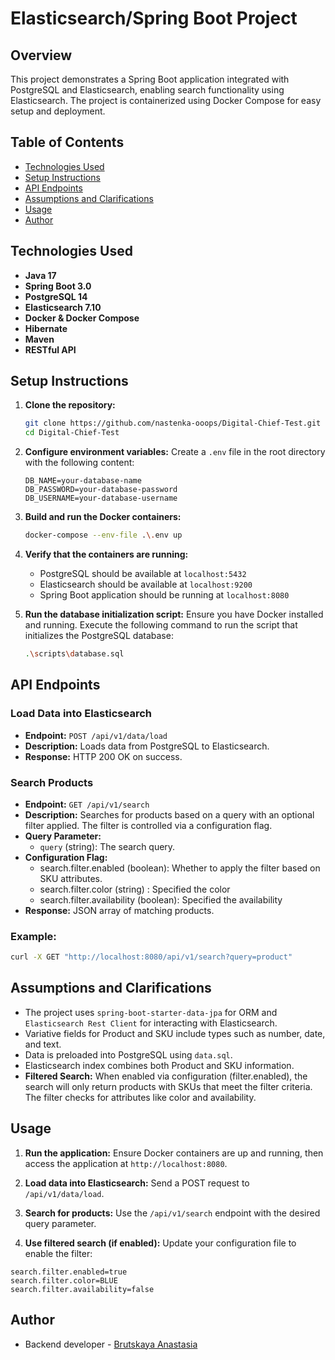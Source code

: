 # Elasticsearch/Spring Boot Project

## Overview

This project demonstrates a Spring Boot application integrated with PostgreSQL and Elasticsearch, enabling search functionality using Elasticsearch. The project is containerized using Docker Compose for easy setup and deployment.

## Table of Contents

- [Technologies Used](#technologies-used)
- [Setup Instructions](#setup-instructions)
- [API Endpoints](#api-endpoints)
- [Assumptions and Clarifications](#assumptions-and-clarifications)
- [Usage](#usage)
- [Author](#author)

## Technologies Used

- **Java 17**
- **Spring Boot 3.0**
- **PostgreSQL 14**
- **Elasticsearch 7.10**
- **Docker & Docker Compose**
- **Hibernate**
- **Maven**
- **RESTful API**

## Setup Instructions

1. **Clone the repository:**
   ```sh
   git clone https://github.com/nastenka-ooops/Digital-Chief-Test.git
   cd Digital-Chief-Test
   ```

2. **Configure environment variables:**
   Create a `.env` file in the root directory with the following content:
   ```env
   DB_NAME=your-database-name
   DB_PASSWORD=your-database-password
   DB_USERNAME=your-database-username
   ```
   
3. **Build and run the Docker containers:**
   ```sh
   docker-compose --env-file .\.env up
   ```

4. **Verify that the containers are running:**
   - PostgreSQL should be available at `localhost:5432`
   - Elasticsearch should be available at `localhost:9200`
   - Spring Boot application should be running at `localhost:8080`
  
5. **Run the database initialization script:**
   Ensure you have Docker installed and running. Execute the following command to run the script that initializes the PostgreSQL database:
   ```sh
   .\scripts\database.sql
   ```

## API Endpoints

### Load Data into Elasticsearch
- **Endpoint:** `POST /api/v1/data/load`
- **Description:** Loads data from PostgreSQL to Elasticsearch.
- **Response:** HTTP 200 OK on success.

### Search Products
- **Endpoint:** `GET /api/v1/search`
- **Description:** Searches for products based on a query with an optional filter applied. The filter is controlled via a configuration flag.
- **Query Parameter:**
  - `query` (string): The search query.
- **Configuration Flag:**
  - search.filter.enabled (boolean): Whether to apply the filter based on SKU attributes.
  - search.filter.color (string) : Specified the color 
  - search.filter.availability (boolean): Specified the availability
- **Response:** JSON array of matching products.

### Example:
```sh
curl -X GET "http://localhost:8080/api/v1/search?query=product"
```

## Assumptions and Clarifications

- The project uses `spring-boot-starter-data-jpa` for ORM and `Elasticsearch Rest Client` for interacting with Elasticsearch.
- Variative fields for Product and SKU include types such as number, date, and text.
- Data is preloaded into PostgreSQL using `data.sql`.
- Elasticsearch index combines both Product and SKU information.
- **Filtered Search:** When enabled via configuration (filter.enabled), the search will only return products with SKUs that meet the filter criteria. The filter checks for attributes like color and availability.

## Usage

1. **Run the application:**
   Ensure Docker containers are up and running, then access the application at `http://localhost:8080`.

2. **Load data into Elasticsearch:**
   Send a POST request to `/api/v1/data/load`.

3. **Search for products:**
   Use the `/api/v1/search` endpoint with the desired query parameter.

4. **Use filtered search (if enabled):**
   Update your configuration file to enable the filter:
```env
search.filter.enabled=true
search.filter.color=BLUE
search.filter.availability=false
```

## Author
- Backend developer - [Brutskaya Anastasia](https://github.com/nastenka-ooops)
